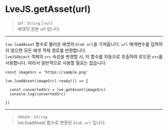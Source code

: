 # LveJS.getAsset(url)

> url : `String` | `null`  
  에셋의 원본 url 입니다.

---

`lve.loadAsset` 함수로 불러온 에셋의 `blob url`을 가져옵니다. `url` 매개변수를 입력하지 않으면 모든 에셋 객체 경로를 반환합니다.  
`lveJSObject` 객체의 `src` 속성을 변경할 시, 이 함수를 자동으로 호출하여 로드된 `src`를 사용합니다. 따라서 일반적으로 사용할 필요는 없습니다.

```
const imageSrc = 'https://sample.png'

lve.loadAsset(imageSrc).ready(() => {

  const convertedSrc = lve.getAsset(imageSrc)
  console.log(convertedSrc)

})
```

---

> return : `String`  
  lve.loadAsset 함수로 변환된 `blob url` 입니다.